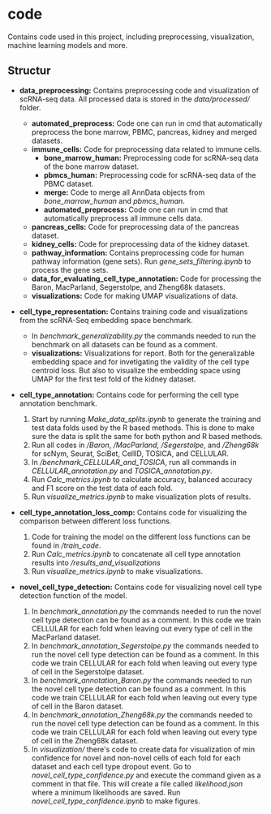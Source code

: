 # code
Contains code used in this project, including preprocessing, visualization, machine learning models and more.

## Structur
- **data_preprocessing:** Contains preprocessing code and visualization of scRNA-seq data. All processed data is stored in the *data/processed/* folder.
    - **automated_preprocess:** Code one can run in cmd that automatically preprocess the bone marrow, PBMC, pancreas, kidney and merged datasets.
    - **immune_cells:** Code for preprocessing data related to immune cells.
        - **bone_marrow_human:** Preprocessing code for scRNA-seq data of the bone marrow dataset.
        - **pbmcs_human:** Preprocessing code for scRNA-seq data of the PBMC dataset.
        - **merge:** Code to merge all AnnData objects from *bone_marrow_human* and *pbmcs_human*.
        - **automated_preprocess:** Code one can run in cmd that automatically preprocess all immune cells data.
    - **pancreas_cells:** Code for preprocessing data of the pancreas dataset.
    - **kidney_cells:** Code for preprocessing data of the kidney dataset.
    - **pathway_information:** Contains preprocessing code for human pathway information (gene sets). Run *gene_sets_filtering.ipynb* to process the gene sets.
    - **data_for_evaluating_cell_type_annotation:** Code for processing the Baron, MacParland, Segerstolpe, and Zheng68k datasets.
    - **visualizations:** Code for making UMAP visualizations of data.

- **cell_type_representation:** Contains training code and visualizations from the scRNA-Seq embedding space benchmark. 
    - In *benchmark_generalizability.py* the commands needed to run the benchmark on all datasets can be found as a comment.
    - **visualizations:** Visualizations for report. Both for the generalizable embedding space and for invetigating the validity of the cell type centroid loss. But also to visualize the embedding space using UMAP for the first test fold of the kidney dataset.

- **cell_type_annotation:** Contains code for performing the cell type annotation benchmark.
    1. Start by running *Make_data_splits.ipynb* to generate the training and test data folds used by the R based methods. This is done to make sure the data is split the same for both python and R based methods.
    2. Run all codes in */Baron*, */MacParland*, */Segerstolpe*, and */Zheng68k* for scNym, Seurat, SciBet, CellID, TOSICA, and CELLULAR.
    3. In */benchmark_CELLULAR_and_TOSICA*, run all commands in *CELLULAR_annotation.py* and *TOSICA_annotation.py*.
    4. Run *Calc_metrics.ipynb* to calculate accuracy, balanced accuracy and F1 score on the test data of each fold.
    5. Run *visualize_metrics.ipynb* to make visualization plots of results. 

- **cell_type_annotation_loss_comp:** Contains code for visualizing the comparison between different loss functions.
    1. Code for training the model on the different loss functions can be found in */train_code*.
    2. Run *Calc_metrics.ipynb* to concatenate all cell type annotation results into */results_and_visualizations*
    3. Run *visualize_metrics.ipynb* to make visualizations.

- **novel_cell_type_detection:** Contains code for visualizing novel cell type detection function of the model.
    1. In *benchmark_annotation.py* the commands needed to run the novel cell type detection can be found as a comment. In this code we train CELLULAR for each fold when leaving out every type of cell in the MacParland dataset. 
    2. In *benchmark_annotation_Segerstolpe.py* the commands needed to run the novel cell type detection can be found as a comment. In this code we train CELLULAR for each fold when leaving out every type of cell in the Segerstolpe dataset.
    3. In *benchmark_annotation_Baron.py* the commands needed to run the novel cell type detection can be found as a comment. In this code we train CELLULAR for each fold when leaving out every type of cell in the Baron dataset. 
    4. In *benchmark_annotation_Zheng68k.py* the commands needed to run the novel cell type detection can be found as a comment. In this code we train CELLULAR for each fold when leaving out every type of cell in the Zheng68k dataset. 
    5. In *visualization/* there's code to create data for visualization of min confidence for novel and non-novel cells of each fold for each dataset and each cell type dropout event. Go to *novel_cell_type_confidence.py* and execute the command given as a comment in that file. This will create a file called *likelihood.json* where a minimum likelihoods are saved. Run *novel_cell_type_confidence.ipynb* to make figures.
